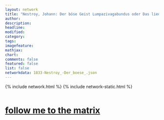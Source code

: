 ```yaml
---
layout: network
title: "Nestroy, Johann: Der böse Geist Lumpazivagabundus oder Das liederliche Kleeblatt (1833)"
author:
description:
headline:
modified:
category:
tags: 
imagefeature: 
mathjax: 
chart: 
comments: false
featured: false
list: false
networkdata: 1833-Nestroy_-Der_boese_.json
---
```

{% include network.html %}
{% include network-static.html %}
<div class="row">
  <div class="small-5 small-centered columns"><a href="/matrix62"><h1>follow me to the matrix</h1></a>
</div>
</div>

